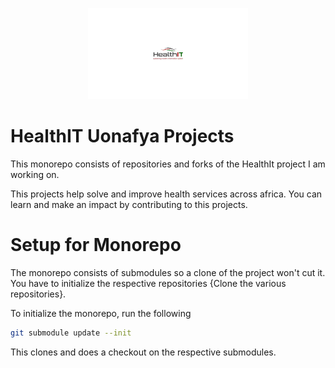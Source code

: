 <p align="center"><img src="thumbnail.svg" alt="Thumbnail" style="zoom:25%;" /></p>

# HealthIT Uonafya Projects

This monorepo consists of repositories and forks of the HealthIt project I am working on.

This projects help solve and improve health services across africa. You can learn and make an impact by contributing to this projects.

# Setup for Monorepo

The monorepo consists of submodules so a clone of the project won't cut it. You have to initialize the respective repositories {Clone the various repositories}.

To initialize the monorepo, run the following

```bash
git submodule update --init
```

This clones and does a checkout on the respective submodules.
